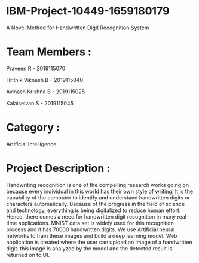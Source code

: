 # IBM-Project-10449-1659180179
A Novel Method for Handwritten Digit Recognition System
# Team Members :
Praveen R - 2019115070

Hrithik Viknesh B - 2019115040

Avinash Krishna B - 2019115025

Kalaiselvan S - 2019115045

# Category :
Artificial Intelligence
# Project Description :
Handwriting recognition is one of the compelling research works going on because every individual in this world has their own style of writing. 
It is the capability of the computer to identify and understand handwritten digits or characters automatically. Because of the progress in the 
field of science and technology, everything is being digitalized to reduce human effort. Hence, there comes a need for handwritten digit 
recognition in many real-time applications. MNIST data set is widely used for this recognition process and it has 70000 handwritten digits. 
We use Artificial neural networks to train these images and build a deep learning model. Web application is created where the user can upload an 
image of a handwritten digit. this image is analyzed by the model and the detected result is returned on to UI.
